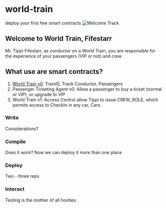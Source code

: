 # world-train
deploy your first few smart contracts
![Welcome Track](https://github.com/user-attachments/assets/69edb61d-db66-44f1-9f36-143ed97851c7)

## Welcome to World Train, Fifestarr
Mr. Tippi Fifestarr, as conductor on a World Train, you are responsible for the experience of your passengers (VIP or not) and crew.

## What use are smart contracts?

1. [World Train v0](./train.sol): TrainID, Track Conductor, Passengers
2. Passenger Ticketing Agent v0: Allow a passenger to buy a ticket (normal or VIP), or upgrade to VIP
3. World Train v1: Access Control allow Tippi to issue CREW_ROLE, which permits access to CheckIn in any car, Cars.

### Write

Considerations?

### Compile

Does it work? Now we can deploy it more than one place

### Deploy

Two - three reps

### Interact

Testing is the mother of all hooties.


